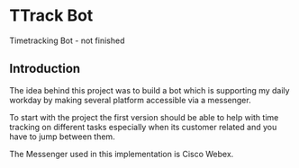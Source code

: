 # TTrack Bot

Timetracking Bot - not finished

## Introduction

The idea behind this project was to build a bot which is supporting my daily workday
by making several platform accessible via a messenger.

To start with the project the first version should be able to help with time tracking
on different tasks especially when its customer related and you have to jump between them.

The Messenger used in this implementation is Cisco Webex.